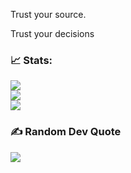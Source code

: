 Trust your source.

Trust your decisions

### 📈 Stats:
![](https://github-readme-stats.vercel.app/api?username=HRemonen&theme=dark&hide_border=false&include_all_commits=true&count_private=true)<br/>
![](https://github-readme-streak-stats.herokuapp.com/?user=HRemonen&theme=dark&hide_border=false)<br/>
![](https://github-readme-stats.vercel.app/api/top-langs/?username=HRemonen&theme=dark&hide_border=false&include_all_commits=true&count_private=true&layout=compact)

### ✍️ Random Dev Quote
![](https://quotes-github-readme.vercel.app/api?type=horizontal&theme=radical)
